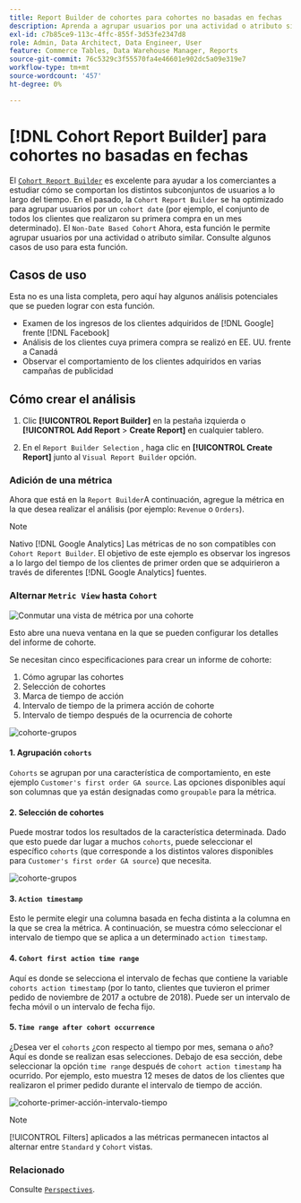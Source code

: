 ```yaml
---
title: Report Builder de cohortes para cohortes no basadas en fechas
description: Aprenda a agrupar usuarios por una actividad o atributo similar.
exl-id: c7b85ce9-113c-4ffc-855f-3d53fe2347d8
role: Admin, Data Architect, Data Engineer, User
feature: Commerce Tables, Data Warehouse Manager, Reports
source-git-commit: 76c5329c3f55570fa4e46601e902dc5a09e319e7
workflow-type: tm+mt
source-wordcount: '457'
ht-degree: 0%

---
```


# [!DNL Cohort Report Builder] para cohortes no basadas en fechas

El [`Cohort Report Builder`](../dev-reports/cohort-rpt-bldr.md) es excelente para ayudar a los comerciantes a estudiar cómo se comportan los distintos subconjuntos de usuarios a lo largo del tiempo. En el pasado, la `Cohort Report Builder` se ha optimizado para agrupar usuarios por un `cohort date` (por ejemplo, el conjunto de todos los clientes que realizaron su primera compra en un mes determinado). El `Non-Date Based Cohort` Ahora, esta función le permite agrupar usuarios por una actividad o atributo similar. Consulte algunos casos de uso para esta función.

## Casos de uso

Esta no es una lista completa, pero aquí hay algunos análisis potenciales que se pueden lograr con esta función.

* Examen de los ingresos de los clientes adquiridos de [!DNL Google] frente [!DNL Facebook]
* Análisis de los clientes cuya primera compra se realizó en EE. UU. frente a Canadá
* Observar el comportamiento de los clientes adquiridos en varias campañas de publicidad

## Cómo crear el análisis

1. Clic **[!UICONTROL Report Builder]** en la pestaña izquierda o **[!UICONTROL Add Report** > **Create Report]** en cualquier tablero.

1. En el `Report Builder Selection` , haga clic en **[!UICONTROL Create Report]** junto al `Visual Report Builder` opción.

### Adición de una métrica

Ahora que está en la `Report Builder`A continuación, agregue la métrica en la que desea realizar el análisis (por ejemplo: `Revenue` o `Orders`).

>[!NOTE]
>
>Nativo [!DNL Google Analytics] Las métricas de no son compatibles con `Cohort Report Builder`. El objetivo de este ejemplo es observar los ingresos a lo largo del tiempo de los clientes de primer orden que se adquirieron a través de diferentes [!DNL Google Analytics] fuentes.

### Alternar `Metric View` hasta `Cohort`

![Conmutar una vista de métrica por una cohorte](../../assets/1-toggle-metric-view-to-cohort.png)

Esto abre una nueva ventana en la que se pueden configurar los detalles del informe de cohorte.

Se necesitan cinco especificaciones para crear un informe de cohorte:

1. Cómo agrupar las cohortes
1. Selección de cohortes
1. Marca de tiempo de acción
1. Intervalo de tiempo de la primera acción de cohorte
1. Intervalo de tiempo después de la ocurrencia de cohorte

![cohorte-grupos](../../assets/2-cohort-groups.png)<!--{: width="200" height="224"}-->



#### 1. Agrupación `cohorts`

`Cohorts` se agrupan por una característica de comportamiento, en este ejemplo `Customer's first order GA source`. Las opciones disponibles aquí son columnas que ya están designadas como `groupable` para la métrica.

#### 2. Selección de cohortes

Puede mostrar todos los resultados de la característica determinada. Dado que esto puede dar lugar a muchos `cohorts`, puede seleccionar el específico `cohorts` (que corresponde a los distintos valores disponibles para `Customer's first order GA source`) que necesita.

![cohorte-grupos](../../assets/4-cohort-groups.png)<!--{: width="300" height="338"}-->

#### 3. `Action timestamp`

Esto le permite elegir una columna basada en fecha distinta a la columna en la que se crea la métrica. A continuación, se muestra cómo seleccionar el intervalo de tiempo que se aplica a un determinado `action timestamp`.

#### 4. `Cohort first action time range`

Aquí es donde se selecciona el intervalo de fechas que contiene la variable `cohorts action timestamp` (por lo tanto, clientes que tuvieron el primer pedido de noviembre de 2017 a octubre de 2018). Puede ser un intervalo de fecha móvil o un intervalo de fecha fijo.

#### 5. `Time range after cohort occurrence`

¿Desea ver el `cohorts` ¿con respecto al tiempo por mes, semana o año? Aquí es donde se realizan esas selecciones. Debajo de esa sección, debe seleccionar la opción `time range` después de `cohort action timestamp` ha ocurrido. Por ejemplo, esto muestra 12 meses de datos de los clientes que realizaron el primer pedido durante el intervalo de tiempo de acción.

![cohorte-primer-acción-intervalo-tiempo](../../assets/5-cohort-first-action-time-range.png)<!--{: width="400" height="557"}-->

>[!NOTE]
>
>[!UICONTROL Filters] aplicados a las métricas permanecen intactos al alternar entre `Standard` y `Cohort` vistas.

### Relacionado

Consulte [`Perspectives`](../../data-analyst/dev-reports/cohort-rpt-bldr.md).
